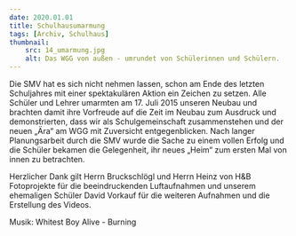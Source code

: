 ```yaml
---
date: 2020.01.01
title: Schulhausumarmung
tags: [Archiv, Schulhaus]
thumbnail: 
    src: 14_umarmung.jpg
    alt: Das WGG von außen - umrundet von Schülerinnen und Schülern.
---
```


Die SMV hat es sich nicht nehmen lassen, schon am Ende des letzten Schuljahres mit einer spektakulären Aktion ein Zeichen zu setzen. Alle Schüler und Lehrer umarmten am 17. Juli 2015 unseren Neubau und brachten damit ihre Vorfreude auf die Zeit im Neubau zum Ausdruck und demonstrierten, dass wir als Schulgemeinschaft zusammenstehen und der neuen „Ära“ am WGG mit Zuversicht entgegenblicken.
Nach langer Planungsarbeit durch die SMV wurde die Sache zu einem vollen Erfolg und die Schüler bekamen die Gelegenheit, ihr neues „Heim“ zum ersten Mal von innen zu betrachten.

<youtube watch="0hb4YJ1DJiA"></youtube>

Herzlicher Dank gilt Herrn Bruckschlögl und Herrn Heinz von H&B Fotoprojekte für die beeindruckenden Luftaufnahmen und unserem ehemaligen Schüler David Vorkauf  für die weiteren Aufnahmen und die Erstellung des Videos.

Musik: Whitest Boy Alive - Burning 
